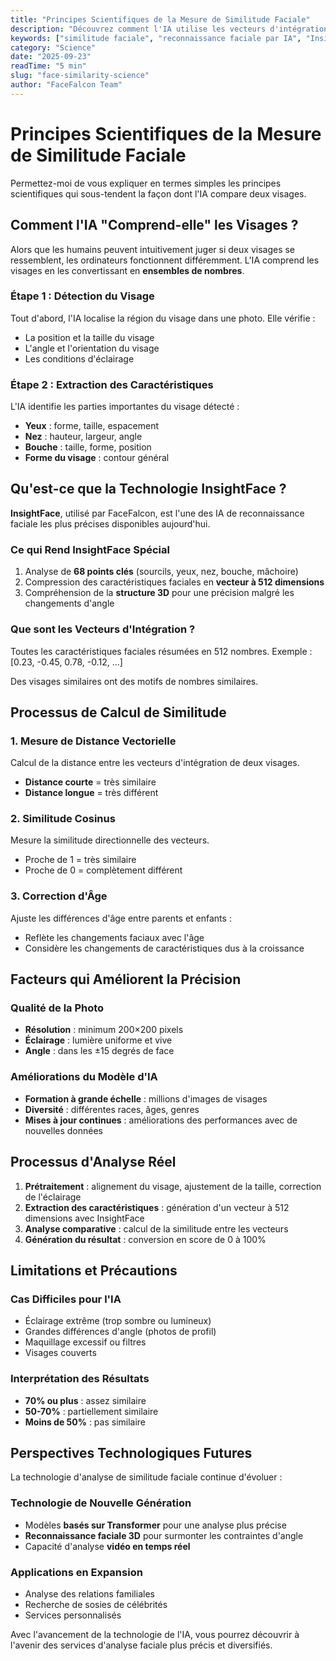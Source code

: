 ```yaml
---
title: "Principes Scientifiques de la Mesure de Similitude Faciale"
description: "Découvrez comment l'IA utilise les vecteurs d'intégration et la technologie d'apprentissage profond pour comparer les visages. Comprenez le fonctionnement des modèles d'IA modernes comme InsightFace en termes simples."
keywords: ["similitude faciale", "reconnaissance faciale par IA", "InsightFace", "technologie de comparaison de visages", "apprentissage profond", "vecteurs d'intégration"]
category: "Science"
date: "2025-09-23"
readTime: "5 min"
slug: "face-similarity-science"
author: "FaceFalcon Team"
---
```


# Principes Scientifiques de la Mesure de Similitude Faciale

Permettez-moi de vous expliquer en termes simples les principes scientifiques qui sous-tendent la façon dont l'IA compare deux visages.

## Comment l'IA "Comprend-elle" les Visages ?

Alors que les humains peuvent intuitivement juger si deux visages se ressemblent, les ordinateurs fonctionnent différemment. L'IA comprend les visages en les convertissant en **ensembles de nombres**.

### Étape 1 : Détection du Visage
Tout d'abord, l'IA localise la région du visage dans une photo. Elle vérifie :
- La position et la taille du visage
- L'angle et l'orientation du visage
- Les conditions d'éclairage

### Étape 2 : Extraction des Caractéristiques
L'IA identifie les parties importantes du visage détecté :
- **Yeux** : forme, taille, espacement
- **Nez** : hauteur, largeur, angle
- **Bouche** : taille, forme, position
- **Forme du visage** : contour général

## Qu'est-ce que la Technologie InsightFace ?

**InsightFace**, utilisé par FaceFalcon, est l'une des IA de reconnaissance faciale les plus précises disponibles aujourd'hui.

### Ce qui Rend InsightFace Spécial
1. Analyse de **68 points clés** (sourcils, yeux, nez, bouche, mâchoire)
2. Compression des caractéristiques faciales en **vecteur à 512 dimensions**
3. Compréhension de la **structure 3D** pour une précision malgré les changements d'angle

### Que sont les Vecteurs d'Intégration ?
Toutes les caractéristiques faciales résumées en 512 nombres.
Exemple : [0.23, -0.45, 0.78, -0.12, ...]

Des visages similaires ont des motifs de nombres similaires.

## Processus de Calcul de Similitude

### 1. Mesure de Distance Vectorielle
Calcul de la distance entre les vecteurs d'intégration de deux visages.
- **Distance courte** = très similaire
- **Distance longue** = très différent

### 2. Similitude Cosinus
Mesure la similitude directionnelle des vecteurs.
- Proche de 1 = très similaire
- Proche de 0 = complètement différent

### 3. Correction d'Âge
Ajuste les différences d'âge entre parents et enfants :
- Reflète les changements faciaux avec l'âge
- Considère les changements de caractéristiques dus à la croissance

## Facteurs qui Améliorent la Précision

### Qualité de la Photo
- **Résolution** : minimum 200×200 pixels
- **Éclairage** : lumière uniforme et vive
- **Angle** : dans les ±15 degrés de face

### Améliorations du Modèle d'IA
- **Formation à grande échelle** : millions d'images de visages
- **Diversité** : différentes races, âges, genres
- **Mises à jour continues** : améliorations des performances avec de nouvelles données

## Processus d'Analyse Réel

1. **Prétraitement** : alignement du visage, ajustement de la taille, correction de l'éclairage
2. **Extraction des caractéristiques** : génération d'un vecteur à 512 dimensions avec InsightFace
3. **Analyse comparative** : calcul de la similitude entre les vecteurs
4. **Génération du résultat** : conversion en score de 0 à 100%

## Limitations et Précautions

### Cas Difficiles pour l'IA
- Éclairage extrême (trop sombre ou lumineux)
- Grandes différences d'angle (photos de profil)
- Maquillage excessif ou filtres
- Visages couverts

### Interprétation des Résultats
- **70% ou plus** : assez similaire
- **50-70%** : partiellement similaire
- **Moins de 50%** : pas similaire

## Perspectives Technologiques Futures

La technologie d'analyse de similitude faciale continue d'évoluer :

### Technologie de Nouvelle Génération
- Modèles **basés sur Transformer** pour une analyse plus précise
- **Reconnaissance faciale 3D** pour surmonter les contraintes d'angle
- Capacité d'analyse **vidéo en temps réel**

### Applications en Expansion
- Analyse des relations familiales
- Recherche de sosies de célébrités
- Services personnalisés

Avec l'avancement de la technologie de l'IA, vous pourrez découvrir à l'avenir des services d'analyse faciale plus précis et diversifiés.
